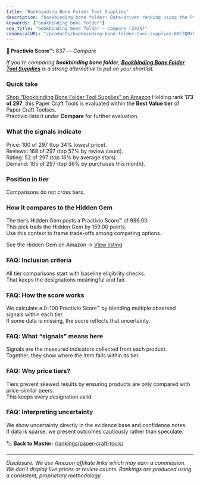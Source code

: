 ```yaml
---
title: "Bookbinding Bone Folder Tool Supplies"
description: "bookbinding bone folder: Data-driven ranking using the Practivio Score™. Positioned by quality, value, demand, findability, momentum."
keywords: ["bookbinding bone folder"]
seo_title: "bookbinding bone folder — Compare (2025)"
canonicalURL: "/products/bookbinding-bone-folder-tool-supplies-B0C3QNX5YL/"
---
```


**🛒 Practivio Score™:** 837 — _Compare_


*If you're comparing **bookbinding bone folder**, **[Bookbinding Bone Folder Tool Supplies](https://www.amazon.com/dp/B0C3QNX5YL?tag=practivio-20)** is a strong alternative to put on your shortlist.*
### Quick take
[Shop “Bookbinding Bone Folder Tool Supplies” on Amazon](https://www.amazon.com/dp/B0C3QNX5YL?tag=practivio-20)
Holding rank **173 of 297**, this Paper Craft Tools is evaluated within the **Best Value tier** of Paper Craft Toolses.  
Practivio lists it under **Compare** for further evaluation.

### What the signals indicate
Price: 100 of 297 (top 34% lowest price).  
Reviews: 168 of 297 (top 57% by review count).  
Rating: 52 of 297 (top 18% by average stars).  
Demand: 105 of 297 (top 36% by purchases this month).

### Position in tier
Comparisons do not cross tiers.

### How it compares to the Hidden Gem
The tier’s Hidden Gem posts a Practivio Score™ of 996.00.  
This pick trails the Hidden Gem by 159.00 points.  
Use this context to frame trade-offs among competing options.  

See the Hidden Gem on Amazon → [View listing](https://www.amazon.com/dp/B002YIP97K?tag=practivio-20)

### FAQ: Inclusion criteria
All tier comparisons start with baseline eligibility checks.  
That keeps the designations meaningful and fair.

### FAQ: How the score works
We calculate a 0–100 Practivio Score™ by blending multiple observed signals within each tier.  
If some data is missing, the score reflects that uncertainty.

### FAQ: What “signals” means here
Signals are the measured indicators collected from each product.  
Together, they show where the item falls within its tier.

### FAQ: Why price tiers?
Tiers prevent skewed results by ensuring products are only compared with price-similar peers.  
This keeps every designation valid.

### FAQ: Interpreting uncertainty
We show uncertainty directly in the evidence base and confidence notes.  
If data is sparse, we present outcomes cautiously rather than speculate.

<!-- Missing template for Compare/CompareWithinPriceClass -->


🏷️ **Back to Master:** [/rankings/paper-craft-tools/](/rankings/paper-craft-tools/)

---
_Disclosure: We use Amazon affiliate links which may earn a commission. We don’t display live prices or review counts. Rankings are produced using a consistent, proprietary methodology._
